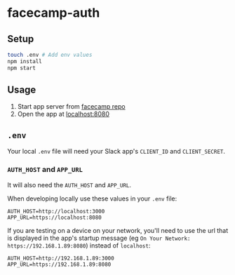 # facecamp-auth

## Setup

```sh
touch .env # Add env values
npm install
npm start
```

## Usage

1.  Start app server from [facecamp repo](https://github.com/lukekarrys/facecamp)
2.  Open the app at [localhost:8080](https://localhost:8080)

## `.env`

Your local `.env` file will need your Slack app's `CLIENT_ID` and `CLIENT_SECRET`.

### `AUTH_HOST` and `APP_URL`

It will also need the `AUTH_HOST` and `APP_URL`.

When developing locally use these values in your `.env` file:

```
AUTH_HOST=http://localhost:3000
APP_URL=https://localhost:8080
```

If you are testing on a device on your network, you'll need to use the url that is displayed in the app's startup message (eg `On Your Network: https://192.168.1.89:8080`) instead of `localhost`:

```
AUTH_HOST=http://192.168.1.89:3000
APP_URL=https://192.168.1.89:8080
```

